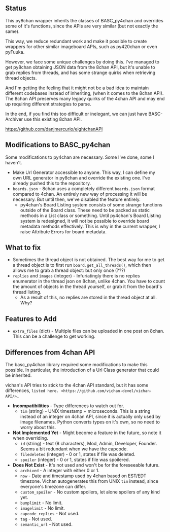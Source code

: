 Status
------

This py8chan wrapper inherits the classes of BASC_py4chan and overrides some of it's functions, since the APIs are very similar (but not exactly the same). 

This way, we reduce redundant work and make it possible to create wrappers for other similar imageboard APIs, such as py420chan or even pyFuuka.

However, we face some unique challenges by doing this. I've managed to get py8chan obtaining JSON data from the 8chan API, but it's unable to grab replies from threads, and has some strange quirks when retrieving thread objects.

And I'm getting the feeling that it might not be a bad idea to maintain different codebases instead of inheriting, (when it comes to the 8chan API). The 8chan API preserves many legacy quirks of the 4chan API and may end up requiring different strategies to parse.

In the end, if you find this too difficult or inelegant, we can just have BASC-Archiver use this existing 8chan API.

https://github.com/danjmercurio/eightchanAPI

Modifications to BASC_py4chan
-----------------------------

Some modifications to py4chan are necessary. Some I've done, some I haven't.

* Make Url Generator accessible to anyone. This way, I can define my own URL generator in py8chan and override the existing one. I've already pushed this to the repository.
* `boards.json` - 8chan uses a completely different `boards.json` format compared to 4chan. An entirely new way of processing it will be necessary. But until then, we've disabled the feature entirely.
  * py4chan's Board Listing system consists of some strange functions outside of the Board class. These need to be packed as static methods in a List class or something. Until py4chan's Board Listing system is redesigned, it will not be possible to override board metadata methods effectively. This is why in the current wrapper, I raise Attribute Errors for board metadata.

What to fix
-----------

* Sometimes the thread object is not obtained. The best way for me to get a thread object is to first run `board.get_all_threads()`, which then allows me to grab a thread object: but only once (???)
* `replies` and `images` (integer) - Infuriatingly there is no replies enumerator in the thread json on 8chan, unlike 4chan. You have to count the amount of objects in the thread yourself, or grab it from the board's thread listing.
  * As a result of this, no replies are stored in the thread object at all. Why?

Features to Add
---------------

* `extra_files` (dict) - Multiple files can be uploaded in one post on 8chan. This can be a challenge to get working.

Differences from 4chan API
--------------------------

The basc_py4chan library required some modifications to make this possible. In particular, the introduction of a Url Class generator that could be inherited.

vichan's API tries to stick to the 4chan API standard, but it has some differences, `listed here. <https://github.com/vichan-devel/vichan-API/>`_

* **Incompatibilities** - Type differences to watch out for.
  * `tim` (string) - UNIX timestamp + microseconds. This is a string instead of an integer on 4chan API, since it is actually only used by image filenames. Python converts types on it's own, so no need to worry about this.
* **Not Implemented Yet** - Might become a feature in the future, so note it when overriding.
  * `id` (string) - text (8 characters), Mod, Admin, Developer, Founder. Seems a bit redundant when we have the capcode.
  * `filedeleted` (integer) - 0 or 1, states if file was deleted.
  * `spoiler` (integer) - 0 or 1, states if file was spoilered.
* **Does Not Exist** - It's not used and won't be for the foreseeable future.
  * `archived` - A integer with either 0 or 1.
  * `now` - Date and timestamp used by 4chan based on EST/EDT timezone. Vichan autogenerates this from UNIX `tim` instead, since everyone's timezone can differ.
  * `custom_spoiler` - No custom spoilers, let alone spoilers of any kind yet.
  * `bumplimit` - No limit.
  * `imagelimit` - No limit.
  * `capcode_replies` - Not used.
  * `tag` - Not used.
  * `semantic_url` - Not used.